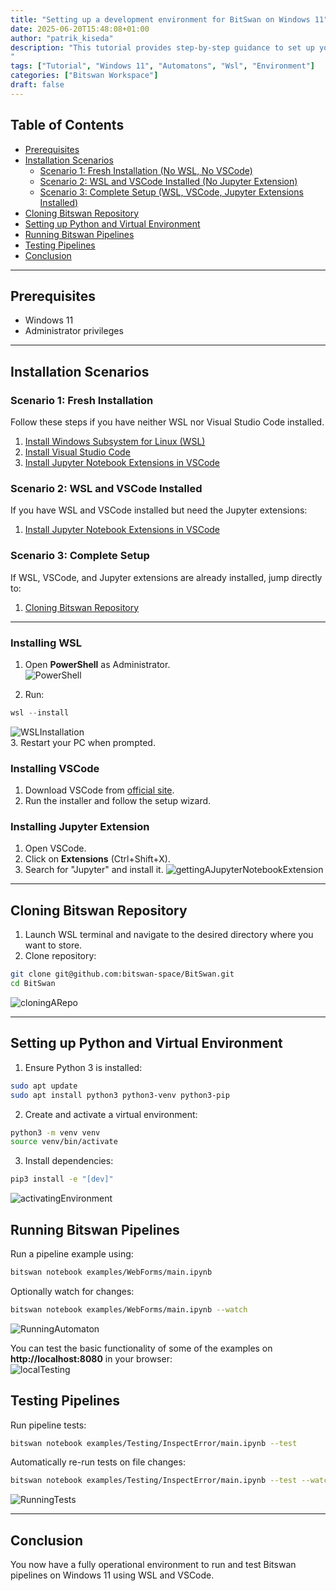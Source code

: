 ```yaml
---
title: "Setting up a development environment for BitSwan on Windows 11"
date: 2025-06-20T15:48:08+01:00
author: "patrik_kiseda"
description: "This tutorial provides step-by-step guidance to set up your environment on Windows 11 for running and testing Bitswan pipelines. Using the Windows Subsystem for Linux (WSL), Visual Studio Code (VSCode), Python virtual environments, and Jupyter Notebook extensions, you'll establish an efficient workspace capable of executing Bitswan pipelines seamlessly.
"
tags: ["Tutorial", "Windows 11", "Automatons", "Wsl", "Environment"]
categories: ["Bitswan Workspace"]
draft: false
---
```



## Table of Contents

- [Prerequisites](#prerequisites)
- [Installation Scenarios](#installation-scenarios)
  - [Scenario 1: Fresh Installation (No WSL, No VSCode)](#scenario-1)
  - [Scenario 2: WSL and VSCode Installed (No Jupyter Extension)](#scenario-2)
  - [Scenario 3: Complete Setup (WSL, VSCode, Jupyter Extensions Installed)](#scenario-3)
- [Cloning Bitswan Repository](#cloning-bitswan-repository)
- [Setting up Python and Virtual Environment](#setting-up-python-and-virtual-environment)
- [Running Bitswan Pipelines](#running-bitswan-pipelines)
- [Testing Pipelines](#testing-pipelines)
- [Conclusion](#conclusion)

---

## Prerequisites
- Windows 11
- Administrator privileges

---

## Installation Scenarios

### Scenario 1: Fresh Installation
Follow these steps if you have neither WSL nor Visual Studio Code installed.

1. [Install Windows Subsystem for Linux (WSL)](#installing-wsl)
2. [Install Visual Studio Code](#installing-vscode)
3. [Install Jupyter Notebook Extensions in VSCode](#installing-jupyter-extension)

### Scenario 2: WSL and VSCode Installed
If you have WSL and VSCode installed but need the Jupyter extensions:

1. [Install Jupyter Notebook Extensions in VSCode](#installing-jupyter-extension)

### Scenario 3: Complete Setup
If WSL, VSCode, and Jupyter extensions are already installed, jump directly to:

1. [Cloning Bitswan Repository](#cloning-bitswan-repository)

---

### Installing WSL
1. Open **PowerShell** as Administrator.  
![PowerShell](/images/win11environmentsetup/win11environmentsetup-PowerShell.png)  

2. Run:
```powershell
wsl --install
```
![WSLInstallation](/images/win11environmentsetup/win11environmentsetup-WSLInstallation.png)  
3. Restart your PC when prompted.

### Installing VSCode
1. Download VSCode from [official site](https://code.visualstudio.com/).
2. Run the installer and follow the setup wizard.

### Installing Jupyter Extension
1. Open VSCode.
2. Click on **Extensions** (Ctrl+Shift+X).
3. Search for "Jupyter" and install it.
![gettingAJupyterNotebookExtension](/images/win11environmentsetup/win11environmentsetup-jupyterPlugin.png)

---

## Cloning Bitswan Repository
1. Launch WSL terminal and navigate to the desired directory where you want to store.
2. Clone repository:
```bash
git clone git@github.com:bitswan-space/BitSwan.git
cd BitSwan
```
![cloningARepo](/images/win11environmentsetup/win11environmentsetup-cloningARepository.png)

---

## Setting up Python and Virtual Environment
1. Ensure Python 3 is installed:
```bash
sudo apt update
sudo apt install python3 python3-venv python3-pip
```
2. Create and activate a virtual environment:
```bash
python3 -m venv venv
source venv/bin/activate
```
3. Install dependencies:
```bash
pip3 install -e "[dev]"
```
![activatingEnvironment](/images/win11environmentsetup/win11environmentsetup-activatingTheEnvironment.png)


## Running Bitswan Pipelines
Run a pipeline example using:
```bash
bitswan notebook examples/WebForms/main.ipynb
```
Optionally watch for changes:
```bash
bitswan notebook examples/WebForms/main.ipynb --watch
```
![RunningAutomaton](/images/win11environmentsetup/win11environmentsetup-runningAnAutomaton.png)

You can test the basic functionality of some of the examples on **http://localhost:8080** in your browser:  
![localTesting](/images/win11environmentsetup/win11environmentsetup-localTest.png)


## Testing Pipelines
Run pipeline tests:
```bash
bitswan notebook examples/Testing/InspectError/main.ipynb --test
```

Automatically re-run tests on file changes:
```bash
bitswan notebook examples/Testing/InspectError/main.ipynb --test --watch
```
![RunningTests](/images/win11environmentsetup/win11environmentsetup-runningTests.png)

---

## Conclusion
You now have a fully operational environment to run and test Bitswan pipelines on Windows 11 using WSL and VSCode.


